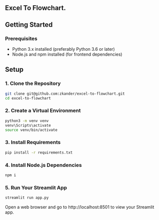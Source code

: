 ## Excel To Flowchart.

## Getting Started

### Prerequisites

- Python 3.x installed (preferably Python 3.6 or later)
- Node.js and npm installed (for frontend dependencies)

## Setup

### 1. Clone the Repository

```bash
git clone git@github.com:zkander/excel-to-flowchart.git
cd excel-to-flowchart
```

### 2. Create a Virtual Environment

```bash
python3 -m venv venv
venv\Scripts\activate
source venv/bin/activate
```

### 3. Install Requirements

```bash
pip install -r requirements.txt
```

### 4. Install Node.js Dependencies

```bash
npm i
```

### 5. Run Your Streamlit App

```bash
streamlit run app.py
```

Open a web browser and go to http://localhost:8501 to view your Streamlit app.
